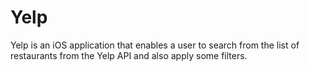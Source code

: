 # Yelp
Yelp is an iOS application that enables a user to search from the list of restaurants from the Yelp API and also apply some filters.
